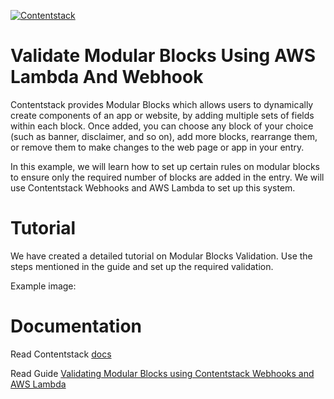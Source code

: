 [![Contentstack](https://www.contentstack.com/docs/static/images/contentstack.png)](https://www.contentstack.com/)

# Validate Modular Blocks Using AWS Lambda And Webhook

Contentstack provides Modular Blocks which allows users to dynamically create components of an app or website, by adding multiple sets of fields within each block. Once added, you can choose any block of your choice (such as banner, disclaimer, and so on), add more blocks, rearrange them, or remove them to make changes to the web page or app in your entry. 

In this example, we will learn how to set up certain rules on modular blocks to ensure only the required number of blocks are added in the entry. We will use Contentstack Webhooks and AWS Lambda to set up this system.

# Tutorial

We have created a detailed tutorial on Modular Blocks Validation. Use the steps mentioned in the guide and set up the required validation.

Example image:


# Documentation

Read Contentstack [docs](https://www.contentstack.com/docs/)

Read Guide [Validating Modular Blocks using Contentstack Webhooks and AWS Lambda](https://www.contentstack.com/docs/developers/how-to-guides/validating-modular-blocks-using-contentstack-webhooks-and-aws-lambda/#trigger-a-webhook-in-contentstack)
